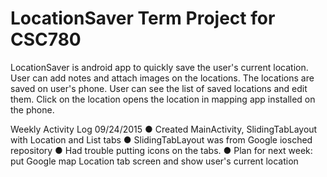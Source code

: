 # LocationSaver Term Project for CSC780
LocationSaver is android app to quickly save the user's current location. User can add notes and attach images on the locations. The locations are saved on user's phone. User can see the list of saved locations and edit them. Click on the location opens the location in mapping app installed on the phone.

Weekly Activity Log
09/24/2015
● Created MainActivity, SlidingTabLayout with Location and List tabs
● SlidingTabLayout was from Google iosched repository
● Had trouble putting icons on the tabs.
● Plan for next week: put Google map Location tab screen and show user's current location
